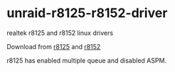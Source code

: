 # unraid-r8125-r8152-driver
realtek r8125 and r8152 linux drivers

Download from [r8125](https://www.realtek.com/en/component/zoo/category/network-interface-controllers-10-100-1000m-gigabit-ethernet-pci-express-software) and [r8152](https://www.realtek.com/en/component/zoo/category/network-interface-controllers-10-100-1000m-gigabit-ethernet-usb-3-0-software)

r8125 has enabled multiple queue and disabled ASPM.
